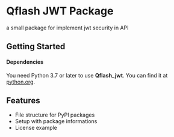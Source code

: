 # Qflash JWT Package
a small package for implement jwt security in API


## Getting Started
#### Dependencies
You need Python 3.7 or later to use **Qflash_jwt**. You can find it at [python.org](https://www.python.org/).


## Features
- File structure for PyPI packages
- Setup with package informations
- License example